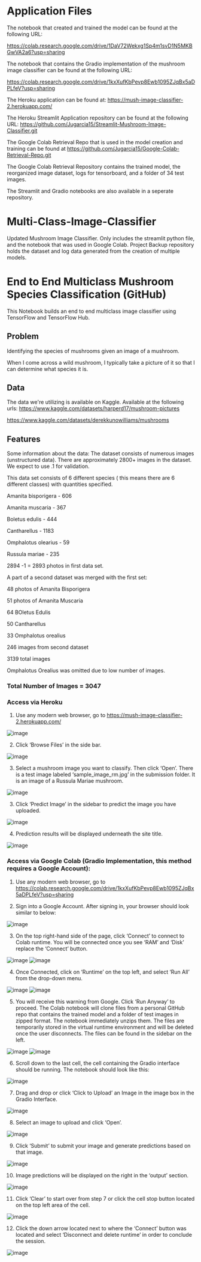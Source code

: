 # Application Files
The notebook that created and trained the model can be found at the following URL:

https://colab.research.google.com/drive/1DaV72Wekxg1Sp4m1svD1N5MKBGwVA2a6?usp=sharing

The notebook that contains the Gradio implementation of the mushroom image classifier can be found at the following URL:

https://colab.research.google.com/drive/1kxXufKbPevp8Ewb1095ZJqBx5aDPLfeV?usp=sharing

The Heroku application can be found at: https://mush-image-classifier-2.herokuapp.com/

The Heroku Streamlit Application repository can be found at the following URL: https://github.com/Jugarcia15/Streamlit-Mushroom-Image-Classifier.git

The Google Colab Retrieval Repo that is used in the model creation and training can be found at https://github.com/Jugarcia15/Google-Colab-Retrieval-Repo.git

The Google Colab Retrieval Repository contains the trained model, the reorganized image dataset, logs for tensorboard, and a folder of 34 test images. 

The Streamlit and Gradio notebooks are also available in a seperate repository.

# Multi-Class-Image-Classifier
 Updated Mushroom Image Classifier. Only includes the streamlit python file, and the notebook that was used in Google Colab.  Project Backup repository holds the dataset and log data generated from the creation of multiple models.  


# End to End Multiclass Mushroom Species Classification (GitHub)
This Notebook builds an end to end multiclass image classifier using TensorFlow and TensorFlow Hub.

## Problem
Identifying the species of mushrooms given an image of a mushroom.

When I come across a wild mushroom, I typically take a picture of it so that I can determine what species it is. 

## Data
The data we're utilizing is available on Kaggle.
Available at the following urls:
https://www.kaggle.com/datasets/harperd17/mushroom-pictures

https://www.kaggle.com/datasets/derekkunowilliams/mushrooms

## Features
Some information about the data:
The dataset consists of numerous images (unstructured data).
There are approximately 2800+ images in the dataset. We expect to use .1 for validation.

This data set consists of 6 different species ( this means there are 6 different classes) with quantities specified.

Amanita bisporigera - 606

Amanita muscaria - 367

Boletus edulis - 444

Cantharellus - 1183

Omphalotus olearius - 59

Russula mariae - 235

2894 -1 = 2893 photos in first data set.

A part of a second dataset was merged with the first set:

48 photos of Amanita Bisporigera

51 photos of Amanita Muscaria

64 BOletus Edulis

50 Cantharellus

33 Omphalotus orealius

246 images from second dataset

3139 total images

Omphalotus Orealius was omitted due to low number of images.

### **Total Number of Images = 3047**

### Access via Heroku
1. Use any modern web browser, go to https://mush-image-classifier-2.herokuapp.com/

![image](https://user-images.githubusercontent.com/41842178/178397432-1770275c-97c2-4b17-a2ab-e063407ef65f.png)


 
2. Click ‘Browse Files’ in the side bar.	

 ![image](https://user-images.githubusercontent.com/41842178/178397417-0b5d8e9e-58dd-4558-a84f-4b626bc14fcd.png)

 
 
3. Select a mushroom image you want to classify. Then click ‘Open’. There is a test image labeled ‘sample_image_rm.jpg’ in the submission folder. It is an image of a Russula Mariae mushroom. 
 
![image](https://user-images.githubusercontent.com/41842178/178397373-6f7c0219-7fa5-4cfb-b19c-1e81d8856ba2.png)

  
  
3. Click ‘Predict Image’ in the sidebar to predict the image you have uploaded. 

![image](https://user-images.githubusercontent.com/41842178/178397355-92e54bcd-0057-4096-ad0a-c37d58dd4437.png)

 
 
4. Prediction results will be displayed underneath the site title.

 ![image](https://user-images.githubusercontent.com/41842178/178397340-540feac4-926f-4d4e-bf42-3c542659d88d.png)



### Access via Google Colab (Gradio Implementation, this method requires a Google Account):


1.	Use any modern web browser, go to https://colab.research.google.com/drive/1kxXufKbPevp8Ewb1095ZJqBx5aDPLfeV?usp=sharing



2.	Sign into a Google Account. After signing in, your browser should look similar to below:
 
 ![image](https://user-images.githubusercontent.com/41842178/178398024-1ef58896-058d-4580-bd62-6274b2d1b083.png)

 
3.	On the top right-hand side of the page, click ‘Connect’ to connect to Colab runtime. You will be connected once you see ‘RAM’ and ‘Disk’ replace the ‘Connect’ button. 
 	 
   ![image](https://user-images.githubusercontent.com/41842178/178398008-52aa84c6-9801-4c97-87ac-00cdede69cde.png)
![image](https://user-images.githubusercontent.com/41842178/178398017-47d46b4a-ba84-4bc1-88e2-edbdf7d5cb72.png)

   
4.	Once Connected, click on ‘Runtime’ on the top left, and select ‘Run All’ from the drop-down menu. 
 	 
![image](https://user-images.githubusercontent.com/41842178/178397981-385070fe-1a1f-450b-9254-453d405a5544.png)
![image](https://user-images.githubusercontent.com/41842178/178397991-2b87885f-cd65-48f9-ae7b-a763271b25af.png)

   
5.	You will receive this warning from Google. Click ‘Run Anyway’ to proceed. The Colab notebook will clone files from a personal GitHub repo that contains the trained model and a folder of test images in zipped format. The notebook immediately unzips them. The files are temporarily stored in the virtual runtime environment and will be deleted once the user disconnects. The files can be found in the sidebar on the left.
  
![image](https://user-images.githubusercontent.com/41842178/178397932-34cc44c5-73e2-4c87-a341-1ed1a85a8dd6.png)
![image](https://user-images.githubusercontent.com/41842178/178397938-55dd0285-729a-4d93-a14d-54a2b18c2d44.png)

  
6.	Scroll down to the last cell, the cell containing the Gradio interface should be running. The notebook should look like this: 
 
 ![image](https://user-images.githubusercontent.com/41842178/178397914-2e7d819d-a56f-4df3-98b0-7e2d97ce7c44.png)

 
7.	Drag and drop or click ‘Click to Upload’ an Image in the image box in the Gradio Interface.
 
 ![image](https://user-images.githubusercontent.com/41842178/178397900-f894eb24-8dca-4b17-9b60-b65edc632d6e.png)

 
8.	Select an image to upload and click ‘Open’.

![image](https://user-images.githubusercontent.com/41842178/178397887-fdf75c39-17ca-4088-bd2c-7a26163fd7fb.png)

 
9.	Click ‘Submit’ to submit your image and generate predictions based on that image. 
 
 ![image](https://user-images.githubusercontent.com/41842178/178397875-7d56f015-465d-44d4-b6dd-bd381c46e2af.png)

 
10.	Image predictions will be displayed on the right in the ‘output’ section. 
 
 ![image](https://user-images.githubusercontent.com/41842178/178397866-0ad1c261-f038-491e-a94a-1161b0612a56.png)

 
11.	Click ‘Clear’ to start over from step 7 or click the cell stop button located on the top left area of the cell. 
 
 ![image](https://user-images.githubusercontent.com/41842178/178397861-0b03271b-7be2-4b81-967e-65de43fcd815.png)

 
12.	Click the down arrow located next to where the ‘Connect’ button was located and select ‘Disconnect and delete runtime’ in order to conclude the session. 
 
![image](https://user-images.githubusercontent.com/41842178/178397850-de4c222d-497a-447d-b14b-4f17f720ab58.png)

